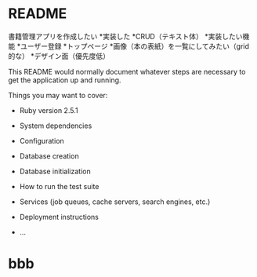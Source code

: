 # README
書籍管理アプリを作成したい
*実装した
  *CRUD（テキスト体）
*実装したい機能
  *ユーザー登録
  *トップページ
  *画像（本の表紙）を一覧にしてみたい（grid的な）
  *デザイン面（優先度低）


This README would normally document whatever steps are necessary to get the
application up and running.

Things you may want to cover:

* Ruby version
2.5.1
* System dependencies

* Configuration

* Database creation

* Database initialization

* How to run the test suite

* Services (job queues, cache servers, search engines, etc.)

* Deployment instructions

* ...
# bbb
